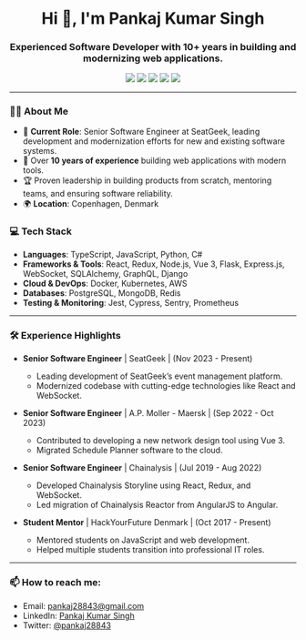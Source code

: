 <h1 align="center">Hi 👋, I'm Pankaj Kumar Singh</h1>
<h3 align="center">Experienced Software Developer with 10+ years in building and modernizing web applications.</h3>

<p align="center">
  <a href="https://www.linkedin.com/in/pankaj28843/" target="_blank"><img src="https://img.shields.io/badge/LinkedIn-Profile-blue?logo=linkedin"></a>
  <a href="https://github.com/pankaj28843" target="_blank"><img src="https://img.shields.io/badge/GitHub-Profile-black?logo=github"></a>
  <a href="https://stackoverflow.com/users/353550/pankaj28843" target="_blank"><img src="https://img.shields.io/badge/StackOverflow-Profile-orange?logo=stackoverflow"></a>
  <a href="https://medium.com/@pankaj28843" target="_blank"><img src="https://img.shields.io/badge/Medium-Profile-black?logo=medium"></a>
  <a href="https://twitter.com/pankaj28843" target="_blank"><img src="https://img.shields.io/badge/Twitter-Profile-blue?logo=twitter"></a>
</p>

---

### 👨‍💻 About Me
- 💼 **Current Role**: Senior Software Engineer at SeatGeek, leading development and modernization efforts for new and existing software systems.
- 🚀 Over **10 years of experience** building web applications with modern tools.
- 🏆 Proven leadership in building products from scratch, mentoring teams, and ensuring software reliability.
- 🌍 **Location**: Copenhagen, Denmark

### 💻 Tech Stack
- **Languages**: TypeScript, JavaScript, Python, C#
- **Frameworks & Tools**: React, Redux, Node.js, Vue 3, Flask, Express.js, WebSocket, SQLAlchemy, GraphQL, Django
- **Cloud & DevOps**: Docker, Kubernetes, AWS
- **Databases**: PostgreSQL, MongoDB, Redis
- **Testing & Monitoring**: Jest, Cypress, Sentry, Prometheus

---

### 🛠️ Experience Highlights
- **Senior Software Engineer** | SeatGeek | (Nov 2023 - Present)
  - Leading development of SeatGeek’s event management platform.
  - Modernized codebase with cutting-edge technologies like React and WebSocket.

- **Senior Software Engineer** | A.P. Moller - Maersk | (Sep 2022 - Oct 2023)
  - Contributed to developing a new network design tool using Vue 3.
  - Migrated Schedule Planner software to the cloud.

- **Senior Software Engineer** | Chainalysis | (Jul 2019 - Aug 2022)
  - Developed Chainalysis Storyline using React, Redux, and WebSocket.
  - Led migration of Chainalysis Reactor from AngularJS to Angular.

- **Student Mentor** | HackYourFuture Denmark | (Oct 2017 - Present)
  - Mentored students on JavaScript and web development.
  - Helped multiple students transition into professional IT roles.

---

### 📫 How to reach me:
- Email: pankaj28843@gmail.com
- LinkedIn: [Pankaj Kumar Singh](https://www.linkedin.com/in/pankaj28843)
- Twitter: [@pankaj28843](https://twitter.com/pankaj28843)
